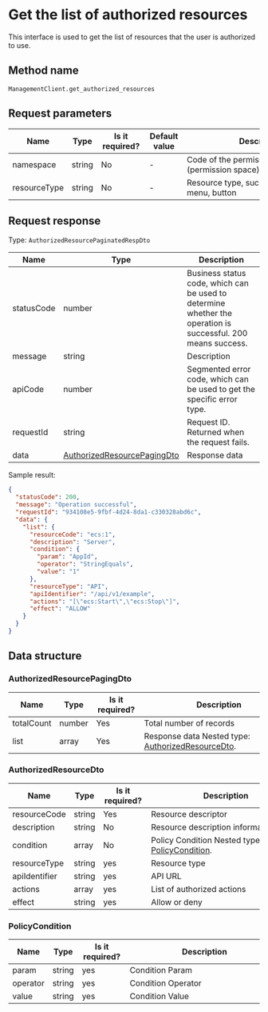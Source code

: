 # Get the list of authorized resources

<!--
Warning ⚠️:
Do not modify this document directly,
https://github.com/Authing/authing-docs-factory
Use this project to generate
-->

<LastUpdated />

This interface is used to get the list of resources that the user is authorized to use.

## Method name

`ManagementClient.get_authorized_resources`

## Request parameters

| Name         | Type   | <div style="width:80px">Is it required?</div> | <div style="width:60px">Default value</div> | <div style="width:300px">Description</div>      | <div style="width:200px">Sample value</div> |
| ------------ | ------ | --------------------------------------------- | ------------------------------------------- | ----------------------------------------------- | ------------------------------------------- |
| namespace    | string | No                                            | -                                           | Code of the permission group (permission space) | `default`                                   |
| resourceType | string | No                                            | -                                           | Resource type, such as data, API, menu, button  |                                             |

## Request response

Type: `AuthorizedResourcePaginatedRespDto`

| Name       | Type                                                                   | Description                                                                                                  |
| ---------- | ---------------------------------------------------------------------- | ------------------------------------------------------------------------------------------------------------ |
| statusCode | number                                                                 | Business status code, which can be used to determine whether the operation is successful. 200 means success. |
| message    | string                                                                 | Description                                                                                                  |
| apiCode    | number                                                                 | Segmented error code, which can be used to get the specific error type.                                      |
| requestId  | string                                                                 | Request ID. Returned when the request fails.                                                                 |
| data       | <a href="#AuthorizedResourcePagingDto">AuthorizedResourcePagingDto</a> | Response data                                                                                                |

Sample result:

```json
{
  "statusCode": 200,
  "message": "Operation successful",
  "requestId": "934108e5-9fbf-4d24-8da1-c330328abd6c",
  "data": {
    "list": {
      "resourceCode": "ecs:1",
      "description": "Server",
      "condition": {
        "param": "AppId",
        "operator": "StringEquals",
        "value": "1"
      },
      "resourceType": "API",
      "apiIdentifier": "/api/v1/example",
      "actions": "[\"ecs:Start\",\"ecs:Stop\"]",
      "effect": "ALLOW"
    }
  }
}
```

## Data structure

### <a id="AuthorizedResourcePagingDto"></a> AuthorizedResourcePagingDto

| Name       | Type   | <div style="width:80px">Is it required?</div> | <div style="width:300px">Description</div>                                             | <div style="width:200px">Sample value</div> |
| ---------- | ------ | --------------------------------------------- | -------------------------------------------------------------------------------------- | ------------------------------------------- |
| totalCount | number | Yes                                           | Total number of records                                                                |                                             |
| list       | array  | Yes                                           | Response data Nested type: <a href="#AuthorizedResourceDto">AuthorizedResourceDto</a>. |                                             |

### <a id="AuthorizedResourceDto"></a> AuthorizedResourceDto

| Name          | Type   | <div style="width:80px">Is it required?</div> | <div style="width:300px">Description</div>                                    | <div style="width:200px">Sample value</div> |
| ------------- | ------ | --------------------------------------------- | ----------------------------------------------------------------------------- | ------------------------------------------- |
| resourceCode  | string | Yes                                           | Resource descriptor                                                           | `ecs:1`                                     |
| description   | string | No                                            | Resource description information                                              | `Server`                                    |
| condition     | array  | No                                            | Policy Condition Nested type: <a href="#PolicyCondition">PolicyCondition</a>. |                                             |
| resourceType  | string | yes                                           | Resource type                                                                 | DATA                                        |
| apiIdentifier | string | yes                                           | API URL                                                                       | `/api/v1/example`                           |
| actions       | array  | yes                                           | List of authorized actions                                                    | `["ecs:Start","ecs:Stop"]`                  |
| effect        | string | yes                                           | Allow or deny                                                                 | ALLOW                                       |

### <a id="PolicyCondition"></a> PolicyCondition

| Name     | Type   | <div style="width:80px">Is it required?</div> | <div style="width:300px">Description</div> | <div style="width:200px">Example value</div> |
| -------- | ------ | --------------------------------------------- | ------------------------------------------ | -------------------------------------------- |
| param    | string | yes                                           | Condition Param                            | UserPoolId                                   |
| operator | string | yes                                           | Condition Operator                         | Bool                                         |
| value    | string | yes                                           | Condition Value                            | `1`                                          |
